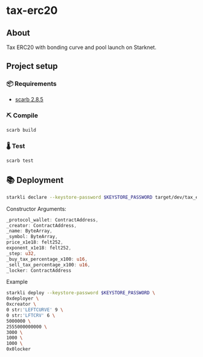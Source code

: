 # tax-erc20

## About

Tax ERC20 with bonding curve and pool launch on Starknet.

## Project setup

### 📦 Requirements

- [scarb 2.8.5](https://docs.swmansion.com/scarb/download.html#install-via-asdf)

### ⛏️ Compile

```bash
scarb build
```

### 🌡️ Test

```bash
scarb test
```

## 📚 Deployment

```bash
starkli declare --keystore-password $KEYSTORE_PASSWORD target/dev/tax_erc20_integrationtest_BondingCurve.test.contract_class.json --watch
```

Constructor Arguments:
```rust
_protocol_wallet: ContractAddress,
_creator: ContractAddress,
_name: ByteArray,
_symbol: ByteArray,
price_x1e18: felt252,
exponent_x1e18: felt252,
_step: u32,
_buy_tax_percentage_x100: u16,
_sell_tax_percentage_x100: u16,
_locker: ContractAddress
```

Example
```bash
starkli deploy --keystore-password $KEYSTORE_PASSWORD \
0xdeployer \
0xcreator \
0 str:'LEFTCURVE' 9 \
0 str:'LFTCRV' 6 \
5000000 \
2555000000000 \
3000 \
1000 \
1000 \
0x0locker
``` 